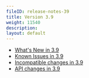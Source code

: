 ```yaml
---
fileID: release-notes-39
title: Version 3.9
weight: 11540
description: 
layout: default
---
```

- [What's New in 3.9](release-notes-new-features39)
- [Known Issues in 3.9](release-notes-known-issues39)
- [Incompatible changes in 3.9](release-notes-upgrading-changes39)
- [API changes in 3.9](release-notes-api-changes39)
